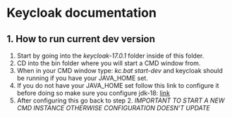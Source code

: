 # Keycloak documentation

## 1. How to run current dev version
1. Start by going into the *keycloak-17.0.1* folder inside of this folder.
2. CD into the bin folder where you will start a CMD window from.
3. When in your CMD window type: *kc.bat start-dev* and keycloak should be running if you have your JAVA_HOME set.
4. If you do not have your JAVA_HOME set follow this link to configure it before doing so make sure you configure jdk-18: [link](https://www.baeldung.com/java-home-on-windows-7-8-10-mac-os-x-linux)
5. After configuring this go back to step 2. *IMPORTANT TO START A NEW CMD INSTANCE OTHERWISE CONFIGURATION DOESN'T UPDATE*